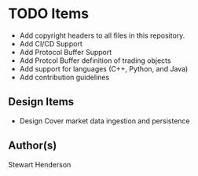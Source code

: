 # TODO Items

* Add copyright headers to all files in this repository.
* Add CI/CD Support
* Add Protocol Buffer Support
* Add Protcol Buffer definition of trading objects
* Add support for languages (C++, Python, and Java)
* Add contribution guidelines

## Design Items

* Design Cover market data ingestion and persistence

## Author(s)

Stewart Henderson